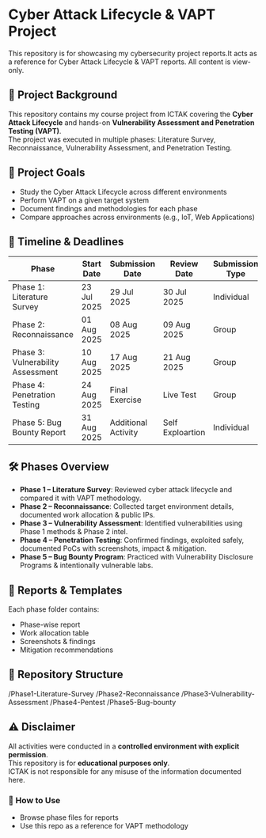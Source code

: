 # Cyber Attack Lifecycle & VAPT Project
This repository is for showcasing my cybersecurity project reports.It acts as a reference for Cyber Attack Lifecycle & VAPT reports.  All content is view-only.
## 📌 Project Background
This repository contains my course project from ICTAK covering the **Cyber Attack Lifecycle** and hands-on **Vulnerability Assessment and Penetration Testing (VAPT)**.  
The project was executed in multiple phases: Literature Survey, Reconnaissance, Vulnerability Assessment, and Penetration Testing.  

## 🎯 Project Goals
- Study the Cyber Attack Lifecycle across different environments  
- Perform VAPT on a given target system  
- Document findings and methodologies for each phase  
- Compare approaches across environments (e.g., IoT, Web Applications)  

## 📅 Timeline & Deadlines
| Phase | Start Date | Submission Date | Review Date | Submission Type |
|-------|------------|-----------------|-------------|-----------------|
| Phase 1: Literature Survey | 23 Jul 2025 | 29 Jul 2025 | 30 Jul 2025 | Individual |
| Phase 2: Reconnaissance | 01 Aug 2025 | 08 Aug 2025 | 09 Aug 2025 | Group |
| Phase 3: Vulnerability Assessment | 10 Aug 2025 | 17 Aug 2025 | 21 Aug 2025 | Group |
| Phase 4: Penetration Testing | 24 Aug 2025 | Final Exercise | Live Test | Group |
| Phase 5: Bug Bounty Report | 31 Aug 2025 | Additional Activity | Self Exploartion | Individual |

## 🛠️ Phases Overview  
- **Phase 1 – Literature Survey**: Reviewed cyber attack lifecycle and compared it with VAPT methodology.  
- **Phase 2 – Reconnaissance**: Collected target environment details, documented work allocation & public IPs.  
- **Phase 3 – Vulnerability Assessment**: Identified vulnerabilities using Phase 1 methods & Phase 2 intel.  
- **Phase 4 – Penetration Testing**: Confirmed findings, exploited safely, documented PoCs with screenshots, impact & mitigation.
- **Phase 5 – Bug Bounty Program**: Practiced with Vulnerability Disclosure Programs & intentionally vulnerable labs. 

## 📝 Reports & Templates
Each phase folder contains:
- Phase-wise report  
- Work allocation table   
- Screenshots & findings  
- Mitigation recommendations  

## 📂 Repository Structure
/Phase1-Literature-Survey
/Phase2-Reconnaissance
/Phase3-Vulnerability-Assessment
/Phase4-Pentest
/Phase5-Bug-bounty

## ⚠️ Disclaimer
All activities were conducted in a **controlled environment with explicit permission**.  
This repository is for **educational purposes only**.  
ICTAK is not responsible for any misuse of the information documented here.

### 🚀 How to Use
- Browse phase files for reports   
- Use this repo as a reference for VAPT methodology
